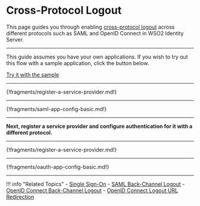 # Cross-Protocol Logout

This page guides you through enabling [cross-protocol logout](TODO) across different protocols such as SAML and OpenID Connect in WSO2 Identity Server. 

-----

This guide assumes you have your own applications. If you wish to try out this flow with a sample application, click the button below. 

<a class="samplebtn_a" href="../../../quick-starts/cross-protocol-sample" rel="nofollow noopener">Try it with the sample</a>

----

{!fragments/register-a-service-provider.md!}

----

{!fragments/saml-app-config-basic.md!}

----

**Next, register a service provider and configure authentication for it with a different protocol.**

----

{!fragments/register-a-service-provider.md!}

----

{!fragments/oauth-app-config-basic.md!}

----

!!! info "Related Topics"
    - [Single Sign-On](../enable-single-sign-on)
    - [SAML Back-Channel Logout](TODO)
    - [OpenID Connect Back-Channel Logout](../oidc-backchannel-logout)
    - [OpenID Connect Logout URL Redirection](../oidc-logout-url-redirection)